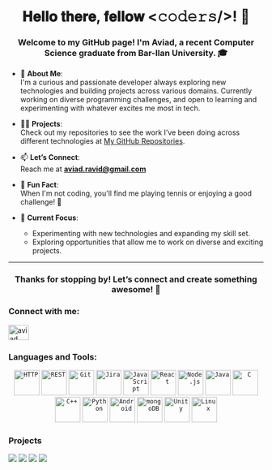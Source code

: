 <h1 align="center">𝐇𝐞𝐥𝐥𝐨 𝐭𝐡𝐞𝐫𝐞, 𝐟𝐞𝐥𝐥𝐨𝐰 <𝚌𝚘𝚍𝚎𝚛𝚜/>! 👋</h1>
<h3 align="center">Welcome to my GitHub page! I'm Aviad, a recent Computer Science graduate from Bar-Ilan University. 🎓</h3>

- 🌟 **About Me**:  
   I'm a curious and passionate developer always exploring new technologies and building projects across various domains. Currently working on diverse programming challenges, and open to learning and experimenting with whatever excites me most in tech.  

- 👨‍💻 **Projects**:  
   Check out my repositories to see the work I’ve been doing across different technologies at [My GitHub Repositories](https://github.com/AviadR1998?tab=repositories).  

- 📫 **Let’s Connect**:  
   Reach me at **aviad.ravid@gmail.com**  

- 🎾 **Fun Fact**:  
   When I'm not coding, you'll find me playing tennis or enjoying a good challenge! 🎾  

- 🚀 **Current Focus**:  
   - Experimenting with new technologies and expanding my skill set.  
   - Exploring opportunities that allow me to work on diverse and exciting projects.

---

<h3 align="center">Thanks for stopping by! Let’s connect and create something awesome! 🚀</h3>



<h3 align="left">Connect with me:</h3>
<p align="left">
<a href="https://linkedin.com/in/aviad ravid" target="blank"><img align="center" src="https://raw.githubusercontent.com/rahuldkjain/github-profile-readme-generator/master/src/images/icons/Social/linked-in-alt.svg" alt="aviad ravid" height="30" width="40" /></a>
</p>

<h3 align="left">Languages and Tools:</h3>
<div align="center">
	<code><img width="50" src="https://raw.githubusercontent.com/marwin1991/profile-technology-icons/refs/heads/main/icons/http.png" alt="HTTP" title="HTTP"/></code>
	<code><img width="50" src="https://raw.githubusercontent.com/marwin1991/profile-technology-icons/refs/heads/main/icons/rest.png" alt="REST" title="REST"/></code>
	<code><img width="50" src="https://raw.githubusercontent.com/marwin1991/profile-technology-icons/refs/heads/main/icons/git.png" alt="Git" title="Git"/></code>
	<code><img width="50" src="https://raw.githubusercontent.com/marwin1991/profile-technology-icons/refs/heads/main/icons/jira.png" alt="Jira" title="Jira"/></code>
	<code><img width="50" src="https://raw.githubusercontent.com/marwin1991/profile-technology-icons/refs/heads/main/icons/javascript.png" alt="JavaScript" title="JavaScript"/></code>
	<code><img width="50" src="https://raw.githubusercontent.com/marwin1991/profile-technology-icons/refs/heads/main/icons/react.png" alt="React" title="React"/></code>
	<code><img width="50" src="https://raw.githubusercontent.com/marwin1991/profile-technology-icons/refs/heads/main/icons/node_js.png" alt="Node.js" title="Node.js"/></code>
	<code><img width="50" src="https://raw.githubusercontent.com/marwin1991/profile-technology-icons/refs/heads/main/icons/java.png" alt="Java" title="Java"/></code>
	<code><img width="50" src="https://raw.githubusercontent.com/marwin1991/profile-technology-icons/refs/heads/main/icons/c.png" alt="C" title="C"/></code>
	<code><img width="50" src="https://raw.githubusercontent.com/marwin1991/profile-technology-icons/refs/heads/main/icons/c++.png" alt="C++" title="C++"/></code>
	<code><img width="50" src="https://raw.githubusercontent.com/marwin1991/profile-technology-icons/refs/heads/main/icons/python.png" alt="Python" title="Python"/></code>
	<code><img width="50" src="https://raw.githubusercontent.com/marwin1991/profile-technology-icons/refs/heads/main/icons/android.png" alt="Android" title="Android"/></code>
	<code><img width="50" src="https://raw.githubusercontent.com/marwin1991/profile-technology-icons/refs/heads/main/icons/mongodb.png" alt="mongoDB" title="mongoDB"/></code>
	<code><img width="50" src="https://raw.githubusercontent.com/marwin1991/profile-technology-icons/refs/heads/main/icons/unity.png" alt="Unity" title="Unity"/></code>
	<code><img width="50" src="https://raw.githubusercontent.com/marwin1991/profile-technology-icons/refs/heads/main/icons/linux.png" alt="Linux" title="Linux"/></code>
</div>


### Projects

[![](https://img.shields.io/badge/Arkanoid-red)](https://github.com/AviadR1998/Arkanoid-2022)
[![](https://img.shields.io/badge/RegexHypernymDatabase-red)](https://github.com/AviadR1998/RegexHypernymDatabase)
[![](https://img.shields.io/badge/2Chat-red)](https://github.com/NirAkay/2Chat-WebChatApp)
[![](https://img.shields.io/badge/CodeCraze-red)](https://github.com/AviadR1998/CodeCraze)



